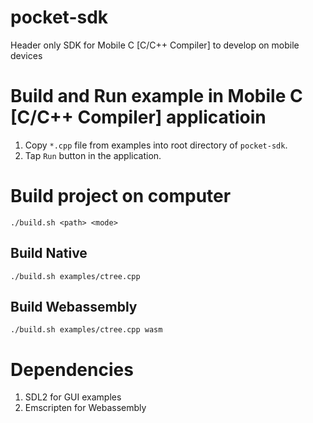# pocket-sdk
Header only SDK for Mobile C [C/C++ Compiler] to develop on mobile devices

# Build and Run example in Mobile C [C/C++ Compiler] applicatioin

1. Copy `*.cpp` file from examples into root directory of `pocket-sdk`.
2. Tap `Run` button in the application.

# Build project on computer
```./build.sh <path> <mode>```

## Build Native
```./build.sh examples/ctree.cpp```

## Build Webassembly
```./build.sh examples/ctree.cpp wasm```

# Dependencies
1. SDL2 for GUI examples
2. Emscripten for Webassembly
